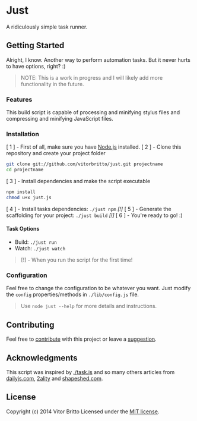 # Just
A ridiculously simple task runner.

## Getting Started
Alright, I know. Another way to perform automation tasks. But it never hurts to have options, right? :)

> NOTE: This is a work in progress and I will likely add more functionality in the future.

### Features
This build script is capable of processing and minifying stylus files and compressing and minifying JavaScript files.

### Installation

[ 1 ] - First of all, make sure you have [Node.js](http://nodejs.org/) installed.
[ 2 ] - Clone this repository and create your project folder

```bash
git clone git://github.com/vitorbritto/just.git projectname
cd projectname
```

[ 3 ] - Install dependencies and make the script executable

```bash
npm install
chmod u+x just.js
```

[ 4 ] - Install tasks dependencies: `./just npm` *[!]*
[ 5 ] - Generate the scaffolding for your project: `./just build` *[!]*
[ 6 ] - You're ready to go! :)

#### Task Options

- Build: `./just run`
- Watch: `./just watch`

> [!] - When you run the script for the first time!

### Configuration
Feel free to change the configuration to be whatever you want. Just modify the `config` properties/methods in `./lib/config.js` file.

> Use `node just --help` for more details and instructions.

## Contributing
Feel free to [contribute](https://github.com/gruntbrasil/just/pulls) with this project or leave a [suggestion](https://github.com/gruntbrasil/just/issues).

## Acknowledgments
This script was inspired by [./task.js](https://gist.github.com/substack/8313379) and so many others articles from [dailyjs.com](dailyjs.com), [2ality](2ality.com) and [shapeshed.com](shapeshed.com).


## License
Copyright (c) 2014 Vitor Britto Licensed under the [MIT license](LICENSE).
